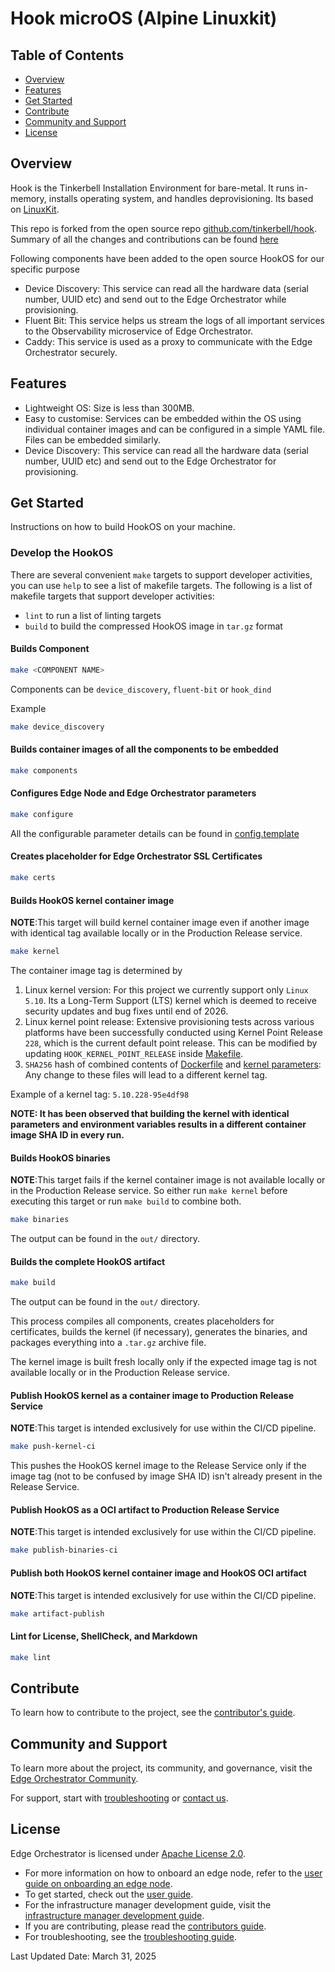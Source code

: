 # Hook microOS (Alpine Linuxkit)

## Table of Contents

- [Overview](#overview)
- [Features](#features)
- [Get Started](#get-started)
- [Contribute](#contribute)
- [Community and Support](#community-and-support)
- [License](#license)

## Overview

Hook is the Tinkerbell Installation Environment for bare-metal. It runs in-memory, installs operating system,
and handles deprovisioning. Its based on [LinuxKit](https://github.com/linuxkit/linuxkit).

This repo is forked from the open source repo [github.com/tinkerbell/hook](https://github.com/tinkerbell/hook).
Summary of all the changes and contributions can be found [here](CHANGELOG.md)

Following components have been added to the open source HookOS for our specific purpose

- Device Discovery: This service can read all the hardware data (serial number, UUID etc) and send out to the Edge Orchestrator
while provisioning.
- Fluent Bit: This service helps us stream the logs of all important services to the Observability microservice
of Edge Orchestrator.
- Caddy: This service is used as a proxy to communicate with the Edge Orchestrator securely.

## Features

- Lightweight OS: Size is less than 300MB.
- Easy to customise: Services can be embedded within the OS using individual container images and can be configured
in a simple YAML file. Files can be embedded similarly.
- Device Discovery: This service can read all the hardware data (serial number, UUID etc) and send out to the Edge Orchestrator
for provisioning.

## Get Started

Instructions on how to build HookOS on your machine.

### Develop the HookOS

There are several convenient `make` targets to support developer activities, you can use `help` to see a list of makefile
targets. The following is a list of makefile targets that support developer activities:

- `lint` to run a list of linting targets
- `build` to build the compressed HookOS image in `tar.gz` format

#### Builds Component

```bash
make <COMPONENT NAME>
```

Components can be `device_discovery`, `fluent-bit` or `hook_dind`

Example

```bash
make device_discovery
```

#### Builds container images of all the components to be embedded

```bash
make components
```

#### Configures Edge Node and Edge Orchestrator parameters

```bash
make configure
```

All the configurable parameter details can be found in [config.template](config.template)

#### Creates placeholder for Edge Orchestrator SSL Certificates

```bash
make certs
```

#### Builds HookOS kernel container image

**NOTE**:This target will build kernel container image even if another image with identical tag available locally
or in the Production Release service.

```bash
make kernel
```

The container image tag is determined by

1. Linux kernel version: For this project we currently support only `Linux 5.10`.
Its a Long-Term Support (LTS) kernel which is deemed to receive security updates and bug fixes until end of 2026.
2. Linux kernel point release: Extensive provisioning tests across various platforms have been
successfully conducted using Kernel Point Release `228`, which is the current default point release.
This can be modified by updating `HOOK_KERNEL_POINT_RELEASE` inside [Makefile](Makefile).
3. `SHA256` hash of combined contents of [Dockerfile](hook-os/hook/kernel/Dockerfile) and
[kernel parameters](hook-os/hook/kernel/configs/generic-5.10.y-x86_64):
Any change to these files will lead to a different kernel tag.

Example of a kernel tag: `5.10.228-95e4df98`

**NOTE: It has been observed that building the kernel with identical parameters**
**and environment variables results in a different container image SHA ID in every run.**

#### Builds HookOS binaries

**NOTE**:This target fails if the kernel container image is not available locally or in the Production Release service.
So either run `make kernel` before executing this target or run `make build` to combine both.

```bash
make binaries
```

The output can be found in the `out/` directory.

#### Builds the complete HookOS artifact

```bash
make build
```

The output can be found in the `out/` directory.

This process compiles all components, creates placeholders for certificates,
builds the kernel (if necessary), generates the binaries, and packages everything into a `.tar.gz` archive file.

The kernel image is built fresh locally only if the expected image tag is not available locally
or in the Production Release service.

#### Publish HookOS kernel as a container image to Production Release Service

**NOTE**:This target is intended exclusively for use within the CI/CD pipeline.

```bash
make push-kernel-ci
```

This pushes the HookOS kernel image to the Release Service only if the image tag
(not to be confused by image SHA ID) isn't already present in the Release Service.

#### Publish HookOS as a OCI artifact to Production Release Service

**NOTE**:This target is intended exclusively for use within the CI/CD pipeline.

```bash
make publish-binaries-ci
```

#### Publish both HookOS kernel container image and HookOS OCI artifact

**NOTE**:This target is intended exclusively for use within the CI/CD pipeline.

```bash
make artifact-publish
```

#### Lint for License, ShellCheck, and Markdown

```bash
make lint
```

## Contribute

To learn how to contribute to the project, see the [contributor's guide][contributors-guide-url].

## Community and Support

To learn more about the project, its community, and governance, visit
the [Edge Orchestrator Community](https://community.intel.com/).

For support, start with [troubleshooting][troubleshooting-url] or [contact us](mailto:adreanne.bertrand@intel.com).

## License

Edge Orchestrator is licensed under [Apache License
2.0](http://www.apache.org/licenses/LICENSE-2.0).

- For more information on how to onboard an edge node, refer to the [user guide on onboarding an edge node][user-guide-onboard-edge-node].
- To get started, check out the [user guide][user-guide-url].
- For the infrastructure manager development guide, visit the [infrastructure manager development guide][inframanager-dev-guide-url].
- If you are contributing, please read the [contributors guide][contributors-guide-url].
- For troubleshooting, see the [troubleshooting guide][troubleshooting-url].

[user-guide-onboard-edge-node]: https://literate-adventure-7vjeyem.pages.github.io/edge_orchestrator/user_guide_main/content/user_guide/set_up_edge_infra/edge_node_onboard.html
[user-guide-url]: https://literate-adventure-7vjeyem.pages.github.io/edge_orchestrator/user_guide_main/content/user_guide/get_started_guide/gsg_content.html
[inframanager-dev-guide-url]: https://literate-adventure-7vjeyem.pages.github.io/edge_orchestrator/user_guide_main/content/user_guide/get_started_guide/gsg_content.html
[contributors-guide-url]: https://literate-adventure-7vjeyem.pages.github.io/edge_orchestrator/user_guide_main/content/user_guide/index.html
[troubleshooting-url]: https://literate-adventure-7vjeyem.pages.github.io/edge_orchestrator/user_guide_main/content/user_guide/troubleshooting/troubleshooting.html

Last Updated Date: March 31, 2025
